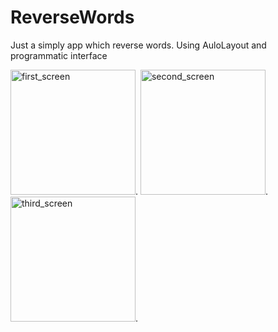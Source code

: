# ReverseWords
Just a simply app which reverse words. Using AuloLayout and programmatic interface

<img src="https://user-images.githubusercontent.com/56091198/157636176-de47bec5-30ca-4875-9ec2-a00b763cd50e.png" width="200" alt="first_screen">.
<img src="https://user-images.githubusercontent.com/56091198/157636394-f80845dd-659d-4fbf-ab64-6593ccda4980.png" width="200" alt="second_screen">.
<img src="https://user-images.githubusercontent.com/56091198/157636471-e6fea73e-2bfc-40a0-9f82-9bfdb85dd82d.png" width="200" alt="third_screen">.
